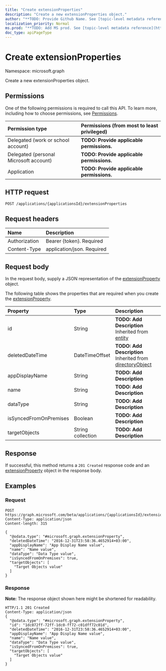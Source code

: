 ```yaml
---
title: "Create extensionProperties"
description: "Create a new extensionProperties object."
author: "**TODO: Provide Github Name. See [topic-level metadata reference](https://msgo.azurewebsites.net/add/document/guidelines/metadata.html#topic-level-metadata)**"
localization_priority: Normal
ms.prod: "**TODO: Add MS prod. See [topic-level metadata reference](https://msgo.azurewebsites.net/add/document/guidelines/metadata.html#topic-level-metadata)**"
doc_type: apiPageType
---
```


# Create extensionProperties

Namespace: microsoft.graph

Create a new extensionProperties object.

## Permissions
One of the following permissions is required to call this API. To learn more, including how to choose permissions, see [Permissions](/concepts/permissions-reference.md).

|Permission type|Permissions (from most to least privileged)|
|:---|:---|
|Delegated (work or school account)|**TODO: Provide applicable permissions.**|
|Delegated (personal Microsoft account)|**TODO: Provide applicable permissions.**|
|Application|**TODO: Provide applicable permissions.**|

## HTTP request
<!-- {
  "blockType": "ignored"
}
-->
``` http
POST /applications/{applicationsId}/extensionProperties
```

## Request headers
|Name|Description|
|:---|:---|
|Authorization|Bearer {token}. Required|
|Content-Type|application/json. Required|

## Request body
In the request body, supply a JSON representation of the [extensionProperty](../resources/extensionproperty.md) object.

The following table shows the properties that are required when you create the [extensionProperty](../resources/extensionproperty.md).

|Property|Type|Description|
|:---|:---|:---|
|id|String|**TODO: Add Description** Inherited from [entity](../resources/entity.md)|
|deletedDateTime|DateTimeOffset|**TODO: Add Description** Inherited from [directoryObject](../resources/directoryobject.md)|
|appDisplayName|String|**TODO: Add Description**|
|name|String|**TODO: Add Description**|
|dataType|String|**TODO: Add Description**|
|isSyncedFromOnPremises|Boolean|**TODO: Add Description**|
|targetObjects|String collection|**TODO: Add Description**|



## Response
If successful, this method returns a `201 Created` response code and an [extensionProperty](../resources/extensionproperty.md) object in the response body.

## Examples

### Request
<!-- {
  "blockType": "request",
  "name": "create_extensionproperty_from_"
}
-->
``` http
POST https://graph.microsoft.com/beta/applications/{applicationsId}/extensionProperties
Content-Type: application/json
Content-length: 315

{
  "@odata.type": "#microsoft.graph.extensionProperty",
  "deletedDateTime": "2016-12-31T23:58:36.4652914+03:00",
  "appDisplayName": "App Display Name value",
  "name": "Name value",
  "dataType": "Data Type value",
  "isSyncedFromOnPremises": true,
  "targetObjects": [
    "Target Objects value"
  ]
}
```

### Response
**Note:** The response object shown here might be shortened for readability.
<!-- {
  "blockType": "response",
  "truncated": true,
  "@odata.type": "microsoft.graph.extensionproperty"
}
-->
``` http
HTTP/1.1 201 Created
Content-Type: application/json
{
  "@odata.type": "#microsoft.graph.extensionProperty",
  "id": "1dc072ff-72ff-1dc0-ff72-c01dff72c01d",
  "deletedDateTime": "2016-12-31T23:58:36.4652914+03:00",
  "appDisplayName": "App Display Name value",
  "name": "Name value",
  "dataType": "Data Type value",
  "isSyncedFromOnPremises": true,
  "targetObjects": [
    "Target Objects value"
  ]
}
```

